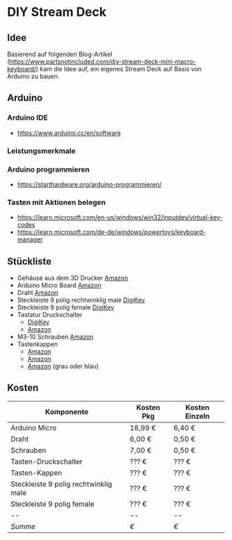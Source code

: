 # DIY Stream Deck

## Idee

Basierend auf folgenden Blog-Artikel (https://www.partsnotincluded.com/diy-stream-deck-mini-macro-keyboard/) kam die Idee auf, ein eigenes Stream Deck auf Basis von Arduino zu bauen.



## Arduino

### Arduino IDE

- https://www.arduino.cc/en/software

### Leistungsmerkmale


### Arduino programmieren

- https://starthardware.org/arduino-programmieren/

### Tasten mit Aktionen belegen

- https://learn.microsoft.com/en-us/windows/win32/inputdev/virtual-key-codes
- https://learn.microsoft.com/de-de/windows/powertoys/keyboard-manager

## Stückliste
- Gehäuse aus dem 3D Drucker [Amazon](https://www.thingiverse.com/thing:2822140)
- Arduino Micro Board [Amazon](https://www.amazon.de/gp/product/B0D6B4W3XJ)
- Draht [Amazon](https://www.amazon.de/dp/B0912J3P71)
- Steckleiste 9 polig rechtwinklig male [DigiKey](https://www.digikey.de/de/products/detail/sullins-connector-solutions/PRPC009SBBN-M71RC/2775784)
- Steckleiste 9 polig female [DigiKey](https://www.digikey.de/de/products/detail/sullins-connector-solutions/PPPC091LFBN-RC/810181)
- Tastatur Druckschalter 
  - [DigiKey](https://www.digikey.de/de/products/detail/cherry-americas-llc/MX1A-E1NW/20180)
  - [Amazon](https://www.amazon.de/Akko-Mechanische-Tastatur-Schalter-Schneller/dp/B0BM9KR6QH)
- M3-10 Schrauben [Amazon](https://www.amazon.de/dp/B09NDPH4RN)
- Tastenkappen 
  - [Amazon](https://www.amazon.de/dp/B09Q8FV19L)
  - [Amazon](https://www.amazon.de/dp/B0BD5NZ7GH)
  - [Amazon](https://www.amazon.de/dp/B01DMBV6BU) (grau oder blau)
  
## Kosten
Komponente | Kosten Pkg | Kosten Einzeln |
-- | -- | -- |
Arduino Micro | 18,99 € | 6,40 € | 
Draht | 6,00 € | 0,50 € |
Schrauben | 7,00 € | 0,50 € |
Tasten-Druckschalter | ??? € | ??? € |
Tasten-Kappen | ??? € | ??? € |
Steckleiste 9 polig rechtwinklig male | ??? € | ??? € |
Steckleiste 9 polig female | ??? € | ??? € |
-- | -- | -- |
*Summe* | *€* | *€* |